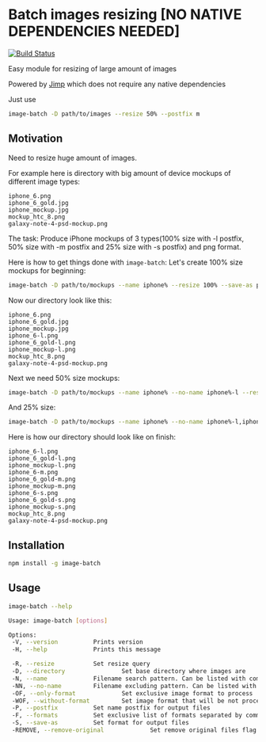 # Batch images resizing [NO NATIVE DEPENDENCIES NEEDED]
[![Build Status](https://travis-ci.org/andrew-medvedev/image-batch.svg?branch=master)](https://travis-ci.org/andrew-medvedev/image-batch)

Easy module for resizing of large amount of images

Powered by [Jimp](https://www.npmjs.com/package/jimp) which does not require any native dependencies

Just use
```bash
image-batch -D path/to/images --resize 50% --postfix m
```

## Motivation

Need to resize huge amount of images.

For example here is directory with big amount of device mockups of different image types:

    iphone_6.png
    iphone_6_gold.jpg
    iphone_mockup.jpg
    mockup_htc_8.png
    galaxy-note-4-psd-mockup.png

The task: Produce iPhone mockups of 3 types(100% size with -l postfix, 50% size with -m postfix and 25% size with -s postfix) and png format.

Here is how to get things done with `image-batch`:
Let's create 100% size mockups for beginning:
```bash
image-batch -D path/to/mockups --name iphone% --resize 100% --save-as png --postfix l
```
Now our directory look like this:

    iphone_6.png
    iphone_6_gold.jpg
    iphone_mockup.jpg
    iphone_6-l.png
    iphone_6_gold-l.png
    iphone_mockup-l.png
    mockup_htc_8.png
    galaxy-note-4-psd-mockup.png

Next we need 50% size mockups:
```bash
image-batch -D path/to/mockups --name iphone% --no-name iphone%-l --resize 50% --save-as png --postfix m
```

And 25% size:
```bash
image-batch -D path/to/mockups --name iphone% --no-name iphone%-l,iphone%-m --resize 25% --save-as png --postfix s --remove-original
```

Here is how our directory should look like on finish:

    iphone_6-l.png
    iphone_6_gold-l.png
    iphone_mockup-l.png
    iphone_6-m.png
    iphone_6_gold-m.png
    iphone_mockup-m.png
    iphone_6-s.png
    iphone_6_gold-s.png
    iphone_mockup-s.png
    mockup_htc_8.png
    galaxy-note-4-psd-mockup.png

## Installation

```bash
npm install -g image-batch
```

## Usage

```bash
image-batch --help
```

```bash
Usage: image-batch [options]

Options:
 -V, --version          Prints version
 -H, --help             Prints this message

 -R, --resize           Set resize query
 -D, --directory                Set base directory where images are
 -N, --name             Filename search pattern. Can be listed with comma
 -NN, --no-name         Filename excluding pattern. Can be listed with comma
 -OF, --only-format             Set exclusive image format to process
 -WOF, --without-format         Set image format that will be not processed
 -P, --postfix          Set name postfix for output files
 -F, --formats          Set exclusive list of formats separated by commas
 -S, --save-as          Set format for output files
 -REMOVE, --remove-original             Set remove original files flag
```
